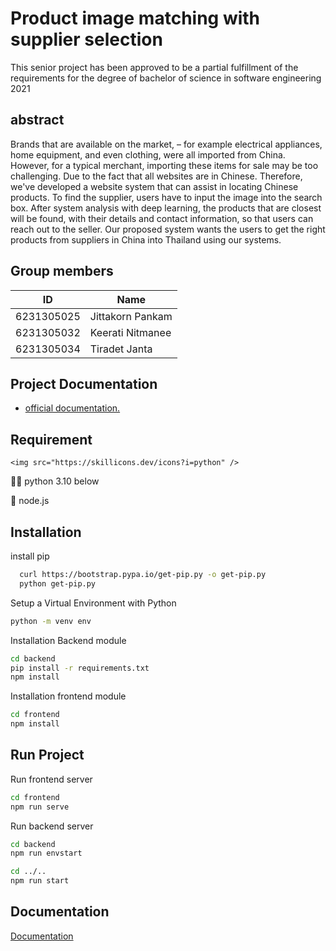 
# Product image matching with supplier selection

This senior project has been approved to be a partial fulfillment of the requirements for the degree of bachelor of science in software engineering 2021


## abstract

Brands that are available on the market, – for example electrical appliances, home equipment, and even clothing, were all imported from China. However, for a typical merchant, importing these items for sale may be too challenging. Due to the fact that all websites are in Chinese. Therefore, we've developed a website system that can assist in locating Chinese products. To find the supplier, users have to input the image into the search box. After system analysis with deep learning, the products that are closest will be found, with their details and contact information, so that users can reach out to the seller. Our proposed system wants the users to get the right products from suppliers in China into Thailand using our systems.


## Group members

| ID           | Name                                                              |
| ----------------- | ------------------------------------------------------------------ |
| 6231305025 |Jittakorn Pankam|
| 6231305032 | Keerati Nitmanee |
| 6231305034 |Tiradet Janta  |



## Project Documentation

 - [official documentation.](https://docs.google.com/document/d/1MwNGqwwBlN1xxcYk57tJ93b_uw8TtVh3kX1wbIrhtA4/edit?usp=sharing)



## Requirement
 
    <img src="https://skillicons.dev/icons?i=python" />

👩‍💻 python 3.10 below

🧠 node.js 



## Installation
install pip 
```bash
  curl https://bootstrap.pypa.io/get-pip.py -o get-pip.py
  python get-pip.py
```

Setup a  Virtual Environment with Python

```bash
python -m venv env
```

Installation Backend module
```bash
cd backend
pip install -r requirements.txt 
npm install
```
Installation frontend module
```bash
cd frontend   
npm install
```   
## Run Project


Run frontend server

```bash
cd frontend   
npm run serve
```
Run backend server

```bash
cd backend
npm run envstart  

cd ../..
npm run start

```
## Documentation

[Documentation](https://linktodocumentation)

